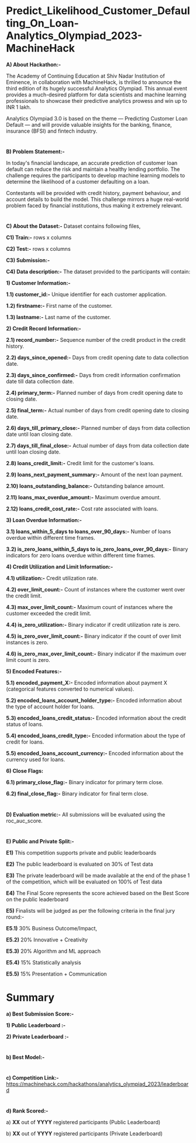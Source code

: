 # Predict_Likelihood_Customer_Defaulting_On_Loan-Analytics_Olympiad_2023-MachineHack

**A) About Hackathon:-**

The Academy of Continuing Education at Shiv Nadar Institution of Eminence, in collaboration with MachineHack, is thrilled to announce the third edition of its hugely successful Analytics Olympiad. This annual event provides a much-desired platform for data scientists and machine learning professionals to showcase their predictive analytics prowess and win up to INR 1 lakh. 

Analytics Olympiad 3.0 is based on the theme — Predicting Customer Loan Default — and will provide valuable insights for the banking, finance, insurance (BFSI) and fintech industry.
#
**B) Problem Statement:-**

In today's financial landscape, an accurate prediction of customer loan default can reduce the risk and maintain a healthy lending portfolio. The challenge requires the participants to develop machine learning models to determine the likelihood of a customer defaulting on a loan. 

Contestants will be provided with credit history, payment behaviour, and account details to build the model. This challenge mirrors a huge real-world problem faced by financial institutions, thus making it extremely relevant.
#
**C) About the Dataset:-** Dataset contains following files,

**C1) Train:-** rows x  columns

**C2) Test:-**  rows x  columns

**C3) Submission:-**

**C4) Data description:-** The dataset provided to the participants will contain:

**1) Customer Information:-**

**1.1) customer_id:-** Unique identifier for each customer application.

**1.2) firstname:-**  First name of the customer.

**1.3) lastname:-** Last name of the customer.

**2) Credit Record Information:-**

**2.1) record_number:-** Sequence number of the credit product in the credit history.

**2.2) days_since_opened:-** Days from credit opening date to data collection date.

**2.3) days_since_confirmed:-** Days from credit information confirmation date till data collection date.

**2.4) primary_term:-** Planned number of days from credit opening date to closing date.

**2.5) final_term:-** Actual number of days from credit opening date to closing date.

**2.6) days_till_primary_close:-** Planned number of days from data collection date until loan closing date.

**2.7) days_till_final_close:-** Actual number of days from data collection date until loan closing date.

**2.8) loans_credit_limit:-** Credit limit for the customer's loans.

**2.9) loans_next_payment_summary:-** Amount of the next loan payment.

**2.10) loans_outstanding_balance:-** Outstanding balance amount.

**2.11) loans_max_overdue_amount:-** Maximum overdue amount.

**2.12) loans_credit_cost_rate:-** Cost rate associated with loans.

**3) Loan Overdue Information:-**

**3.1) loans_within_5_days to loans_over_90_days:-** Number of loans overdue within different time frames.

**3.2) is_zero_loans_within_5_days to is_zero_loans_over_90_days:-** Binary indicators for zero loans overdue within different time frames.

**4) Credit Utilization and Limit Information:-**

**4.1) utilization:-** Credit utilization rate.

**4.2) over_limit_count:-** Count of instances where the customer went over the credit limit.

**4.3) max_over_limit_count:-** Maximum count of instances where the customer exceeded the credit limit.

**4.4) is_zero_utilization:-** Binary indicator if credit utilization rate is zero.

**4.5) is_zero_over_limit_count:-** Binary indicator if the count of over limit instances is zero.

**4.6) is_zero_max_over_limit_count:-** Binary indicator if the maximum over limit count is zero.

**5) Encoded Features:-**

**5.1) encoded_payment_X:-** Encoded information about payment X (categorical features converted to numerical values).

**5.2) encoded_loans_account_holder_type:-** Encoded information about the type of account holder for loans.

**5.3) encoded_loans_credit_status:-** Encoded information about the credit status of loans.

**5.4) encoded_loans_credit_type:-** Encoded information about the type of credit for loans.

**5.5) encoded_loans_account_currency:-** Encoded information about the currency used for loans.

**6) Close Flags:**

**6.1) primary_close_flag:-** Binary indicator for primary term close.

**6.2) final_close_flag:-** Binary indicator for final term close.
#
**D) Evaluation metric:-**  All submissions will be evaluated using the roc_auc_score.
#
**E) Public and Private Split:-**

**E1)** This competition supports private and public leaderboards

**E2)** The public leaderboard is evaluated on 30% of Test data

**E3)** The private leaderboard will be made available at the end of the phase 1 of the competition, which will be evaluated on 100% of Test data

**E4)** The Final Score represents the score achieved based on the Best Score on the public leaderboard

**E5)** Finalists will be judged as per the following criteria in the final jury round:-

**E5.1)** 30% Business Outcome/Impact,

**E5.2)** 20% Innovative + Creativity

**E5.3)** 20% Algorithm and ML approach

**E5.4)** 15% Statistically analysis

**E5.5)** 15% Presentation + Communication

# Summary

**a) Best Submission Score:-**

**1) Public Leaderboard :-** 

**2) Private Leaderboard :-** 
#
**b) Best Model:-** 
#
**c) Competition Link:-**  https://machinehack.com/hackathons/analytics_olympiad_2023/leaderboard
#
**d) Rank Scored:-**

a) **XX** out of **YYYY** registered participants (Public Leaderboard)

b) **XX** out of **YYYY** registered participants (Private Leaderboard)


